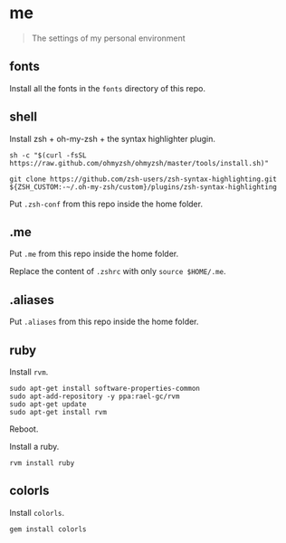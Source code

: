 # me
> The settings of my personal environment

## fonts

Install all the fonts in the `fonts` directory of this repo.

## shell

Install zsh + oh-my-zsh + the syntax highlighter plugin.

```
sh -c "$(curl -fsSL https://raw.github.com/ohmyzsh/ohmyzsh/master/tools/install.sh)"
```

```
git clone https://github.com/zsh-users/zsh-syntax-highlighting.git ${ZSH_CUSTOM:-~/.oh-my-zsh/custom}/plugins/zsh-syntax-highlighting
```

Put `.zsh-conf` from this repo inside the home folder.

## .me

Put `.me` from this repo inside the home folder.

Replace the content of `.zshrc` with only `source $HOME/.me`.

## .aliases

Put `.aliases` from this repo inside the home folder.

## ruby

Install `rvm`.

```
sudo apt-get install software-properties-common
sudo apt-add-repository -y ppa:rael-gc/rvm
sudo apt-get update
sudo apt-get install rvm
```

Reboot.

Install a ruby.

```
rvm install ruby
```

## colorls

Install `colorls`.

```
gem install colorls
```

